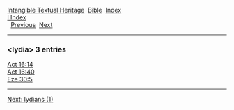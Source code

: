 [Intangible Textual Heritage](../../index)  [Bible](../index) 
[Index](index)   
[l Index](_l_)  
  [Previous](c06979)  [Next](c06981) 

------------------------------------------------------------------------

### &lt;lydia&gt; 3 entries

[Act 16:14](../kjv/act016.htm#014)  
[Act 16:40](../kjv/act016.htm#040)  
[Eze 30:5](../kjv/eze030.htm#005)  

------------------------------------------------------------------------

[Next: lydians (1)](c06981)
